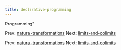 ```yaml
---
title: declarative-programming
---
```


Programming"

Prev:
[natural-transformations](natural-transformations.md)
Next:
[limits-and-colimits](limits-and-colimits.md)

Prev:
[natural-transformations](natural-transformations.md)
Next:
[limits-and-colimits](limits-and-colimits.md)
